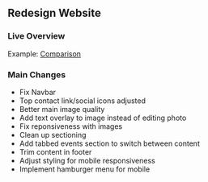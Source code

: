## Redesign Website

### Live Overview

Example: [Comparison](https://nifty-neumann-c8ae0d.netlify.app/)

### Main Changes

- Fix Navbar
- Top contact link/social icons adjusted
- Better main image quality
- Add text overlay to image instead of editing photo
- Fix reponsiveness with images
- Clean up sectioning
- Add tabbed events section to switch between content
- Trim content in footer
- Adjust styling for mobile responsiveness
- Implement hamburger menu for mobile

